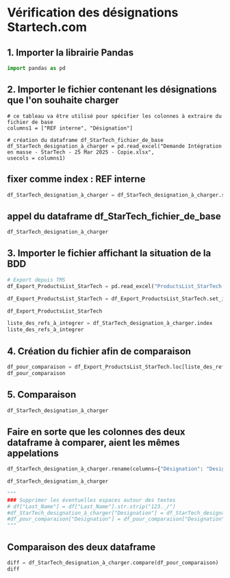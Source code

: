 # Vérification des désignations Startech.com

## 1. Importer la librairie Pandas
```python
import pandas as pd
```

## 2. Importer le fichier contenant les désignations que l'on souhaite charger
```pyton
# ce tableau va être utilisé pour spécifier les colonnes à extraire du fichier de base
columns1 = ["REF interne", "Désignation"]

# création du dataframe df_StarTech_fichier_de_base
df_StarTech_designation_à_charger = pd.read_excel("Demande Intégration en masse - StarTech - 25 Mar 2025 - Copie.xlsx",
usecols = columns1)
```

## fixer comme index : REF interne
```python
df_StarTech_designation_à_charger = df_StarTech_designation_à_charger.set_index("REF interne")
```

## appel du dataframe df_StarTech_fichier_de_base
```python
df_StarTech_designation_à_charger
```

## 3. Importer le fichier affichant la situation de la BDD
```python
# Export depuis TMS
df_Export_ProductsList_StarTech = pd.read_excel("ProductsList_StarTech.xlsx", usecols = ["[FR.REPORTING.PRODUCTSLIST.INTERNAL_REF]", "Designation"])

df_Export_ProductsList_StarTech = df_Export_ProductsList_StarTech.set_index("[FR.REPORTING.PRODUCTSLIST.INTERNAL_REF]")

df_Export_ProductsList_StarTech
```

```python
liste_des_refs_à_integrer = df_StarTech_designation_à_charger.index
liste_des_refs_à_integrer
```

## 4. Création du fichier afin de comparaison
```python
df_pour_comparaison = df_Export_ProductsList_StarTech.loc[liste_des_refs_à_integrer]
df_pour_comparaison
```

## 5. Comparaison
```python
df_StarTech_designation_à_charger
```

## Faire en sorte que les colonnes des deux dataframe à comparer, aient les mêmes appelations
```python
df_StarTech_designation_à_charger.rename(columns={"Désignation": "Designation"}, inplace = True)

df_StarTech_designation_à_charger
```

```python
"""
### Supprimer les éventuelles espaces autour des textes
# df["Last_Name"] = df["Last_Name"].str.strip("123._/")
#df_StarTech_designation_à_charger["Designation"] = df_StarTech_designation_à_charger["Designation"].str.strip()
#df_pour_comparaison["Designation"] = df_pour_comparaison["Designation"].str.strip()
"""
```

## Comparaison des deux dataframe
```python
diff = df_StarTech_designation_à_charger.compare(df_pour_comparaison)
diff
```
